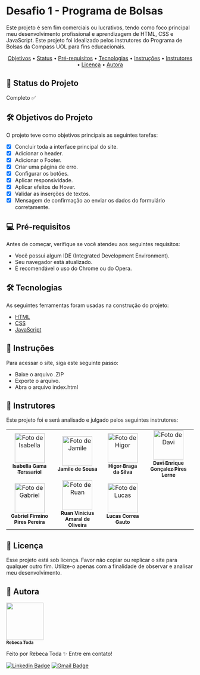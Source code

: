# Desafio 1 - Programa de Bolsas

Este projeto é sem fim comerciais ou lucrativos, tendo como foco principal meu desenvolvimento profissional e aprendizagem de HTML, CSS e JavaScript. Este projeto foi idealizado pelos instrutores do Programa de Bolsas da Compass UOL para fins educacionais.

<p align="center">
  <a href="#Status_do_Projeto">Objetivos</a> •
  <a href="#Status_do_Projeto">Status</a> •
  <a href="#Pré-requisitos">Pré-requisitos</a> • 
  <a href="#Tecnologias">Tecnologias</a> •
  <a href="#Instruções">Instruções</a> • 
  <a href="#Instrutores">Instrutores</a> • 
  <a href="#Licença">Licença</a> • 
  <a href="#autor">Autora</a>
</p>

## 🚧 Status do Projeto

Completo ✅

## 🛠 Objetivos do Projeto

O projeto teve como objetivos principais as seguintes tarefas:

- [x] Concluir toda a interface principal do site.
- [x] Adicionar o header.
- [x] Adicionar o Footer.
- [x] Criar uma página de erro.
- [x] Configurar os botões.
- [x] Aplicar responsividade.
- [x] Aplicar efeitos de Hover.
- [x] Validar as inserções de textos.
- [x] Mensagem de confirmação ao enviar os dados do formulário corretamente.

## 💻 Pré-requisitos

Antes de começar, verifique se você atendeu aos seguintes requisitos:

- Você possui algum IDE (Integrated Development Environment).
- Seu navegador está atualizado.
- É recomendável o uso do Chrome ou do Opera.

## 🛠 Tecnologias

As seguintes ferramentas foram usadas na construção do projeto:

- [HTML](https://html.com)
- [CSS](https://www.w3.org/Style/CSS/)
- [JavaScript](https://www.javascript.com)

## 📝 Instruções

Para acessar o site, siga este seguinte passo:

- Baixe o arquivo .ZIP
- Exporte o arquivo.
- Abra o arquivo index.html

## 🤝 Instrutores

Este projeto foi e será analisado e julgado pelos seguintes instrutores:

<table>
  <tr>
    <td align="center">
      <a href="https://www.linkedin.com/in/isabellagamaterssariol/" title="Isabella">
        <img src="https://media.licdn.com/dms/image/D4E03AQGlrSlXDTlSPg/profile-displayphoto-shrink_800_800/0/1684858881309?e=1718841600&v=beta&t=_-BEFoXy6za2rajyYM9XsPeqzsnG1nvvmgyHCdLQhAA" width="80px;" alt="Foto de Isabella"/><br>
        <sub>
          <b>Isabella Gama Terssariol</b>
        </sub>
      </a>
    </td>
    <td align="center">
      <a href="https://www.linkedin.com/in/jamsousa/" title="Jamile">
        <img src="https://media.licdn.com/dms/image/D4D03AQHowyY8CLOOjw/profile-displayphoto-shrink_800_800/0/1707929167941?e=1718841600&v=beta&t=60sc70uYDXXFDqQTYtzN8FUwzlllb1dREh6bvTQDbCs" width="80px;" alt="Foto de Jamile"/><br>
        <sub>
          <b>Jamile de Sousa</b>
        </sub>
      </a>
    </td>
    <td align="center">
      <a href="https://www.linkedin.com/in/higor-braga-99010ba1/" title="Higor">
        <img src="https://media.licdn.com/dms/image/D4D03AQFK7q7gp3IbyA/profile-displayphoto-shrink_800_800/0/1686029784256?e=1718841600&v=beta&t=YngDqt77_45fHHAgu9rqwlSDioF9iLjQYvd8Ba_1mPE" width="80px;" alt="Foto de Higor"/><br>
        <sub>
          <b>Higor Braga da Silva</b>
        </sub>
      </a>
    </td>
     <td align="center">
      <a href="https://www.linkedin.com/in/davi-enrique-lerne/" title="Davi">
        <img src="https://media.licdn.com/dms/image/D4D03AQGimPSlKe5pag/profile-displayphoto-shrink_800_800/0/1711465961039?e=1718841600&v=beta&t=LrZ6ffeyDOH10Fl3aBxLJY9hKN2V6yuf4jykTIhWBF0" width="80px;" alt="Foto de Davi"/><br>
        <sub>
          <b>Davi Enrique Gonçalez Pires Lerne</b>
        </sub>
      </a>
    </td>
    </tr>
    <tr>
       <td align="center">
      <a href="https://www.linkedin.com/in/piresp/" title="Gabriel">
        <img src="https://media.licdn.com/dms/image/D4D03AQHj_8vCi84c1Q/profile-displayphoto-shrink_800_800/0/1669807579645?e=1718841600&v=beta&t=M4t9X9_MOt9nbHzj84KW5Z7cFO6TnEDJ9dKjSEM9QZE" width="80px;" alt="Foto de Gabriel"/><br>
        <sub>
          <b>Gabriel Firmino Pires Pereira</b>
        </sub>
      </a>
    </td>
       <td align="center">
      <a href="https://www.linkedin.com/in/ruan-oliveira-7b0704128/" title="Ruan">
        <img src="https://media.licdn.com/dms/image/D4D03AQEwRxScpbnYtw/profile-displayphoto-shrink_800_800/0/1669754638025?e=1718841600&v=beta&t=jWWG_HBNYygRg5vk5x1VCJAkt0TdezWzN8kR7MO0Ng0" width="80px;" alt="Foto de Ruan"/><br>
        <sub>
          <b>Ruan Vinicius Amaral de Oliveira</b>
        </sub>
      </a>
    </td>
       <td align="center">
      <a href="https://www.linkedin.com/in/devluksgauto/" title="Lucas">
        <img src="https://media.licdn.com/dms/image/D4D03AQF-mzeHojjuPQ/profile-displayphoto-shrink_800_800/0/1678786920311?e=1718841600&v=beta&t=80AEm8u5A7syinHQZPsj8twGyQBLMwH9Y63pKHjpKlM" width="80px;" alt="Foto de Lucas"/><br>
        <sub>
          <b>Lucas Correa Gauto</b>
        </sub>
      </a>
    </td>
  </tr>
</table>

## 📝 Licença

Esse projeto está sob licença. Favor não copiar ou replicar o site para qualquer outro fim. Utilize-o apenas com a finalidade de observar e analisar meu desenvolvimento.

## 👤 Autora

<a href="https://www.linkedin.com/in/rebeca-toda-barbosa/)">
 <img style="border: 100%;" src="https://media.licdn.com/dms/image/D4E03AQEHiV2V2qjCJw/profile-displayphoto-shrink_800_800/0/1711390263134?e=1719446400&v=beta&t=kJPQoN_wdQCYrrOHwndzPYSumUEXKQ44q9KkSwth3L0" width="100px;" alt=""/>
 <br />
 <sub><b>Rebeca Toda</b></sub></a>

Feito por Rebeca Toda ✨ Entre em contato!

[![Linkedin Badge](https://img.shields.io/badge/-Rebeca-blue?style=flat-square&logo=Linkedin&logoColor=white&link=https://www.linkedin.com/in/rebeca-toda-barbosa/)](https://www.linkedin.com/in/rebeca-toda-barbosa/)
[![Gmail Badge](https://img.shields.io/badge/-rebecatbarbosa8@gmail.com-c14438?style=flat-square&logo=Gmail&logoColor=white&link=mailto:rebecatbarbosa8@gmail.com)](mailto:rebecatbarbosa8@gmail.com)

